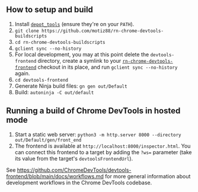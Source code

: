 ## How to setup and build

1. Install [`depot_tools`](https://commondatastorage.googleapis.com/chrome-infra-docs/flat/depot_tools/docs/html/depot_tools_tutorial.html#_setting_up) (ensure they're on your `PATH`).
2. `git clone https://github.com/motiz88/rn-chrome-devtools-buildscripts`
3. `cd rn-chrome-devtools-buildscripts`
4. `gclient sync --no-history`
5. For local development, you may at this point delete the `devtools-frontend` directory, create a symlink to your [`rn-chrome-devtools-frontend`](https://github.com/motiz88/rn-chrome-devtools-frontend) checkout in its place, and run `gclient sync --no-history` again.
6. `cd devtools-frontend`
7. Generate Ninja build files: `gn gen out/Default`
8. Build: `autoninja -C out/default`

## Running a build of Chrome DevTools in hosted mode

1. Start a static web server: `python3 -m http.server 8000 --directory out/Default/gen/front_end`
2. The frontend is available at `http://localhost:8000/inspector.html`. You can connect this frontend to a target by adding the `?ws=` parameter (take its value from the target's `devtoolsFrontendUrl`).

See https://github.com/ChromeDevTools/devtools-frontend/blob/main/docs/workflows.md for more general information about development workflows in the Chrome DevTools codebase.
